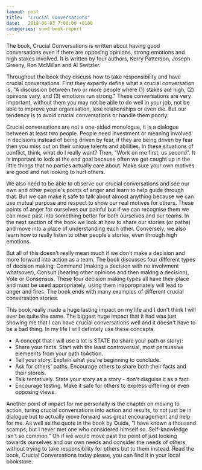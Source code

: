 ```yaml
---
layout: post
title:  "Crucial Conversations"
date:   2018-06-03 7:00:00 +0100
categories: somd book-report
---
```

The book, Crucial Conversations is written about having good conversations even if there are opposing opinions, strong emotions and high stakes involved. It is written by four authors, Kerry Patterson, Joseph Greeny, Ron McMillan and Al Switzler.

Throughout the book they discuss how to take responsibility and have crucial conversations. First they expertly define what a crucial conversation is, "A discussion between two or more people where (1) stakes are high, (2) opinions vary, and (3) emotions run strong." These conversations are very important, without them you may not be able to do well in your job, not be able to improve your organisation, lose relationships or even die. But our tendency is to avoid crucial conversations or handle them poorly.

Crucial conversations are not a one-sided monologue, it is a dialogue between at least two people. People need investment or meaning involved in decisions instead of being driven by fear, if they are being driven by fear then you miss out on their unique talents and abilities. In these situations of conflict, think, what do I really want? Then, "Work on me first, us second". It is important to look at the end goal because often we get caught up in the little things that no parties actually care about. Make sure your own motives are good and not looking to hurt others.

We also need to be able to observe our crucial conversations and see our own and other people's points of anger and learn to help guide through that. But we can make it safe to talk about almost anything because we can use mutual purpose and respect to show our real motives for others. These points of anger for ourselves our painful but if we can recognise them we can move past into something better for both ourselves and our teams. In the next section of the book we look at how to share our stories (or paths) and move into a place of understanding each other. Conversely, we also learn how to really listen to other people's stories, even through high emotions.

But all of this doesn't really mean much if we don't make a decision and more forward into action as a team. The book discusses four different types of decision making: Command (making a decision with no involvment whatsover), Consult (hearing other opinions and then making a decision), Vote or Consensus. These four decision making types all have their place and must be used appropriately, using them inappropriately will lead to anger and fires. The book ends with many examples of different crucial conversation stories.

This book really made a huge lasting impact on my life and I don't think I will ever be quite the same. The biggest huge impact that it had was just showing me that I can have crucial conversations well and it doesn't have to be a bad thing. In my life I will defintely use these concepts.

* A concept that I will use a lot is STATE (to share your path or story):
* Share your facts. Start with the least controversial, most persuasive elemeents from your path toAction.
* Tell your story. Explain what you're beginning to conclude.
* Ask for others' paths. Encourage others to share both their facts and their storeis.
* Talk tentatively. State your story as a story - don't disguise it as a fact.
* Encourage testing. Make it safe for others to express differing or even opposing views.

Another point of impact for me personally is the chapter on moving to action, turing crucial conversations into action and results, to not just be in dialogue but to actually move forward was great encouragement and help for me. As well as the quote in the book by Ouida, "I have known a thousand scamps; but I never met one who considered himself so. Self-knowledge isn't so common." Oh if we would move past the point of just looking towards ourselves and our own needs and consider the needs of others, without trying to take responsibility for others but to them instead. Read the book, Crucial Conversations today please, you can find it in your local bookstore.
